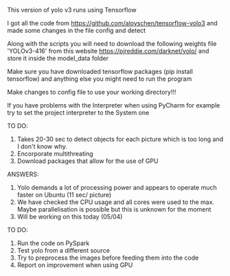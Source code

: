 This version of yolo v3 runs using Tensorflow

I got all the code from https://github.com/aloyschen/tensorflow-yolo3 and made some changes in the file config and detect

Along with the scripts you will need to download the following weights file 'YOLOv3-416' from this website https://pjreddie.com/darknet/yolo/ 
and store it inside the model_data folder

Make sure you have downloaded tensorflow packages (pip install tensorflow) and anything else you might need to run the program

Make changes to config file to use your working directory!!!

If you have problems with the Interpreter when using PyCharm for example try to set the project interpreter to the System one

TO DO:
1) Takes 20-30 sec to detect objects for each picture which is too long and I don't know why.
2) Encorporate multithreating
3) Download packages that allow for the use of GPU

ANSWERS:
1) Yolo demands a lot of processing power and appears to operate much faster on Ubuntu (11 sec/ picture)
2) We have checked the CPU usage and all cores were used to the max. Maybe parallelisation is possible but this is unknown for the moment
3) Will be working on this today (05/04)

TO DO:
1) Run the code on PySpark
2) Test yolo from a different source
3) Try to preprocess the images before feeding them into the code
4) Report on improvement when using GPU

